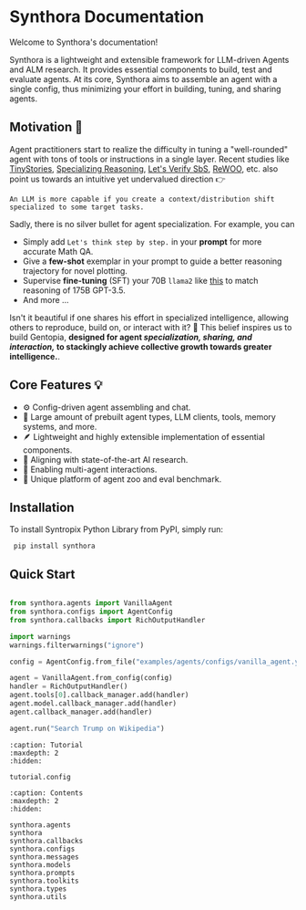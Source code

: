 <!-- LICENSE HEADER MANAGED BY add-license-header

# =========== Copyright 2024 @ SYNTROPIX-AI.org. All Rights Reserved. ===========
# Licensed under the Apache License, Version 2.0 (the “License”);
# you may not use this file except in compliance with the License.
# You may obtain a copy of the License at
#
#     http://www.apache.org/licenses/LICENSE-2.0
#
# Unless required by applicable law or agreed to in writing, software
# distributed under the License is distributed on an “AS IS” BASIS,
# WITHOUT WARRANTIES OR CONDITIONS OF ANY KIND, either express or implied.
# See the License for the specific language governing permissions and
# limitations under the License.
# =========== Copyright 2024 @ SYNTROPIX-AI.org. All Rights Reserved. ===========
-->

# Synthora Documentation

Welcome to Synthora's documentation!

Synthora is a lightweight and extensible framework for LLM-driven Agents and ALM research. It provides essential components to build, test and evaluate agents. At its core, Synthora aims to assemble an agent with a single config, thus minimizing your effort in building, tuning, and sharing agents.

## Motivation 🧠
Agent practitioners start to realize the difficulty in tuning a "well-rounded" agent with tons of tools or instructions in a single layer.
Recent studies like [TinyStories](https://arxiv.org/abs/2301.12726), [Specializing Reasoning](https://arxiv.org/abs/2301.12726), [Let's Verify SbS](https://arxiv.org/abs/2305.20050), [ReWOO](https://arxiv.org/abs/2305.18323), etc. also point us towards an intuitive yet undervalued direction 👉 

```
An LLM is more capable if you create a context/distribution shift specialized to some target tasks.
```
Sadly, there is no silver bullet for agent specialization. For example, you can 
- Simply add `Let's think step by step.` in your **prompt** for more accurate Math QA.
- Give a **few-shot** exemplar in your prompt to guide a better reasoning trajectory for novel plotting.
- Supervise **fine-tuning** (SFT) your 70B `llama2` like [this](https://arxiv.org/abs/2305.20050) to match reasoning of 175B GPT-3.5.
- And more ...

Isn't it beautiful if one shares his effort in specialized intelligence, allowing others to reproduce, build on, or interact with it? 🤗 This belief inspires us to build Gentopia, 
**designed for agent *specialization, sharing, and interaction,* to stackingly achieve collective growth towards greater intelligence.**.

## Core Features 💡

- ⚙️ Config-driven agent assembling and chat.
- 🚀 Large amount of prebuilt agent types, LLM clients, tools, memory systems, and more.
- 🪶 Lightweight and highly extensible implementation of essential components.
- 🧪 Aligning with state-of-the-art AI research.
- 🤝 Enabling multi-agent interactions.
- 🦁 Unique platform of agent zoo and eval benchmark.

## Installation

To install Syntropix Python Library from PyPI, simply run:

```shell Shell
 pip install synthora
```

## Quick Start


```python

from synthora.agents import VanillaAgent
from synthora.configs import AgentConfig
from synthora.callbacks import RichOutputHandler

import warnings
warnings.filterwarnings("ignore")

config = AgentConfig.from_file("examples/agents/configs/vanilla_agent.yaml")

agent = VanillaAgent.from_config(config)
handler = RichOutputHandler()
agent.tools[0].callback_manager.add(handler)
agent.model.callback_manager.add(handler)
agent.callback_manager.add(handler)

agent.run("Search Trump on Wikipedia")
```

```{toctree}
:caption: Tutorial
:maxdepth: 2
:hidden:

tutorial.config
```

```{toctree}
:caption: Contents
:maxdepth: 2
:hidden:

synthora.agents
synthora
synthora.callbacks
synthora.configs
synthora.messages
synthora.models
synthora.prompts
synthora.toolkits
synthora.types
synthora.utils
```
